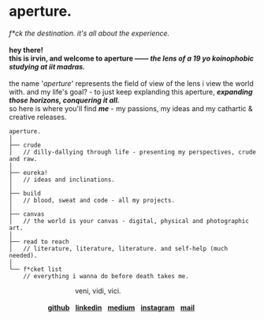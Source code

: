 # aperture.
*f\*ck the destination. it's all about the experience.* \
\
**hey there!** \
**this is irvin, and welcome to aperture —— _the lens of a 19 yo koinophobic studying at iit madras._** \
\
the name '_aperture_' represents the field of view of the lens i view the world with. 
and my life's goal? - to just keep explanding this aperture, _**expanding those horizons, conquering it all.**_ \
so here is where you'll find ***me*** - my passions, my ideas and my cathartic & creative releases.
``` structure
aperture.
│
├── crude
│   // dilly-dallying through life - presenting my perspectives, crude and raw.
│
├── eureka!
│   // ideas and inclinations.
│
├── build
│   // blood, sweat and code - all my projects.
│
├── canvas
│   // the world is your canvas - digital, physical and photographic art.
│
├── read to reach
│   // literature, literature, literature. and self-help (much needed).
│
└── f*cket list
    // everything i wanna do before death takes me.
```
&nbsp; &nbsp; &nbsp; &nbsp; &nbsp; &nbsp; &nbsp; &nbsp; &nbsp; &nbsp; &nbsp; &nbsp; &nbsp; &nbsp; &nbsp; &nbsp; &nbsp; veni, vidi, vici. &nbsp; &nbsp; &nbsp; &nbsp; &nbsp; &nbsp; &nbsp; &nbsp; &nbsp; &nbsp; \
\
&nbsp; &nbsp; &nbsp; &nbsp; &nbsp; &nbsp; &nbsp; &nbsp; &nbsp; &nbsp; [**github**](https://github.com/1rvinn) &nbsp; [**linkedin**](https://www.linkedin.com/in/irvin-sachdeva-95569716a/) &nbsp; [**medium**](https://medium.com/@irvinsachdeva5) &nbsp; [**instagram**](https://www.instagram.com/_1rvin__/) &nbsp; [**mail**](mailto:irvinsachdeva5@gmail.com)&nbsp; &nbsp; &nbsp; &nbsp; &nbsp; &nbsp; &nbsp; &nbsp; &nbsp; &nbsp;
